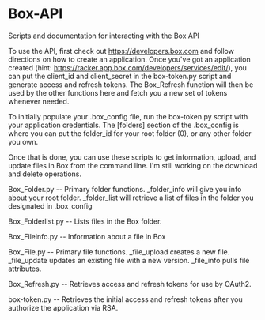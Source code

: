 Box-API
=======

Scripts and documentation for interacting with the Box API

To use the API, first check out https://developers.box.com and follow directions on how to create an application.  Once you've got an application created (hint: https://racker.app.box.com/developers/services/edit/), you can put the client_id and client_secret in the box-token.py script and generate access and refresh tokens.  The Box_Refresh function will then be used by the other functions here and fetch you a new set of tokens whenever needed.

To initially populate your .box_config file, run the box-token.py script with your application credentials.  The [folders] section of the .box_config is where you can put the folder_id for your root folder (0), or any other folder you own.

Once that is done, you can use these scripts to get information, upload, and update files in Box from the command line.  I'm still working on the download and delete operations.

Box_Folder.py --
	Primary folder functions.  _folder_info will give you info about your root folder.  _folder_list will retrieve a list of files in the folder you designated in .box_config

Box_Folderlist.py --
	Lists files in the Box folder.

Box_Fileinfo.py --
	Information about a file in Box

Box_File.py --
	Primary file functions.  _file_upload creates a new file.  _file_update updates an existing file with a new version.  _file_info pulls file attributes.

Box_Refresh.py --
	Retrieves access and refresh tokens for use by OAuth2.

box-token.py --
	Retrieves the initial access and refresh tokens after you authorize the application via RSA.


